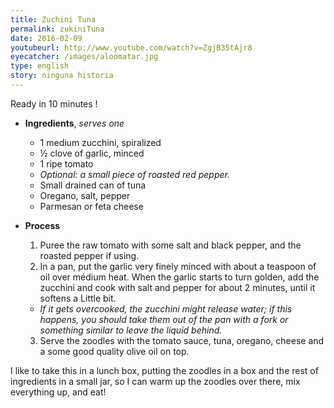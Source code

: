 ```yaml
---
title: Zuchini Tuna     
permalink: zukiniTuna
date: 2016-02-09
youtubeurl: http://www.youtube.com/watch?v=ZgjB35tAjr8 
eyecatcher: /images/aloomatar.jpg
type: english
story: ninguna historia
---
```


Ready in 10 minutes !

* **Ingredients**, _serves one_
  * 1 medium zucchini, spiralized
  * ½ clove of garlic, minced
  * 1 ripe tomato
  * _Optional: a small piece of roasted red pepper._
  * Small drained can of tuna
  * Oregano, salt, pepper
  * Parmesan or feta cheese


* **Process**
  1. Puree the raw tomato with some salt and black pepper, and the roasted pepper if using. 
  2. In a pan, put the garlic very finely minced with about a teaspoon of oil over médium heat. When the garlic starts to turn golden, add the zucchini and cook with salt and pepper for about 2 minutes, until it softens a Little bit. 
   - _If it gets overcooked, the zucchini might release water; if this happens, you should take them out of the pan with a fork or something similar to leave the liquid behind._
  3. Serve the zoodles with the tomato sauce, tuna, oregano, cheese and a some good quality olive oil on top. 


I like to take this in a lunch box, putting the zoodles in a box and the rest of ingredients in a small jar, so I can warm up the zoodles over there, mix everything up, and eat!
